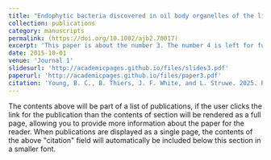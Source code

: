 ```yaml
---
title: "Endophytic bacteria discovered in oil body organelles of the liverworts Marchantia polymorpha and Radula complanata"
collection: publications
category: manuscripts
permalink: (https://doi.org/10.1002/ajb2.70017)
excerpt: 'This paper is about the number 3. The number 4 is left for future work.'
date: 2015-10-01
venue: 'Journal 1'
slidesurl: 'http://academicpages.github.io/files/slides3.pdf'
paperurl: 'http://academicpages.github.io/files/paper3.pdf'
citation: 'Young, B. C., B. Thiers, J. F. White, and L. Struwe. 2025. Endophytic bacteria discovered in oil body organelles of the liverworts Marchantia polymorpha and Radula complanata. American Journal of Botany 112(3): e70017.'
---
```


The contents above will be part of a list of publications, if the user clicks the link for the publication than the contents of section will be rendered as a full page, allowing you to provide more information about the paper for the reader. When publications are displayed as a single page, the contents of the above "citation" field will automatically be included below this section in a smaller font.
